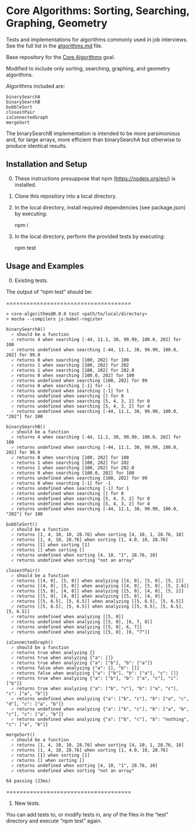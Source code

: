 # Core Algorithms: Sorting, Searching, Graphing, Geometry

Tests and implementations for algorithms commonly used in job interviews. See the full list in the [algorithms.md](algorithms.md) file.

Base repository for the [Core Algorithms](http://jsdev.learnersguild.org/goals/123) goal.

Modified to include only sorting, searching, graphing, and geometry algorithms.

Algorithms included are:

```
binarySearchA
binarySearchB
bubbleSort
closestPair
isConnectedGraph
mergeSort
```

The binarySearchB implementation is intended to be more parsimonious and, for large arrays, more efficient than binarySearchA but otherwise to produce identical results.

## Installation and Setup

0. These instructions presuppose that npm (https://nodejs.org/en/) is installed.

1. Clone this repository into a local directory.

2. In the local directory, install required dependencies (see package.json) by executing:

    npm i

3. In the local directory, perform the provided tests by executing:

    npm test

## Usage and Examples

0. Existing tests.

The output of “npm test” should be:

=====================================

```
> core-algorithms@0.0.0 test «path/to/local/directory»
> mocha --compilers js:babel-register

binarySearchA()
  ✓ should be a function
  ✓ returns 4 when searching [-44, 11.1, 30, 99.99, 100.0, 202] for 100
  ✓ returns undefined when searching [-44, 11.1, 30, 99.99, 100.0, 202] for 99.9
  ✓ returns 0 when searching [100, 202] for 100
  ✓ returns 1 when searching [100, 202] for 202
  ✓ returns 1 when searching [100, 202] for 202.0
  ✓ returns 0 when searching [100.0, 202] for 100
  ✓ returns undefined when searching [100, 202] for 99
  ✓ returns 0 when searching [-1] for -1
  ✓ returns undefined when searching [-1] for 1
  ✓ returns undefined when searching [] for 0
  ✓ returns undefined when searching [5, 4, 3, 2] for 0
  ✓ returns undefined when searching [5, 4, 3, 2] for 4
  ✓ returns undefined when searching [-44, 11.1, 30, 99.99, 100.0, "202"] for 100

binarySearchB()
  ✓ should be a function
  ✓ returns 4 when searching [-44, 11.1, 30, 99.99, 100.0, 202] for 100
  ✓ returns undefined when searching [-44, 11.1, 30, 99.99, 100.0, 202] for 99.9
  ✓ returns 0 when searching [100, 202] for 100
  ✓ returns 1 when searching [100, 202] for 202
  ✓ returns 1 when searching [100, 202] for 202.0
  ✓ returns 0 when searching [100.0, 202] for 100
  ✓ returns undefined when searching [100, 202] for 99
  ✓ returns 0 when searching [-1] for -1
  ✓ returns undefined when searching [-1] for 1
  ✓ returns undefined when searching [] for 0
  ✓ returns undefined when searching [5, 4, 3, 2] for 0
  ✓ returns undefined when searching [5, 4, 3, 2] for 4
  ✓ returns undefined when searching [-44, 11.1, 30, 99.99, 100.0, "202"] for 100

bubbleSort()
  ✓ should be a function
  ✓ returns [1, 4, 10, 10, 28.76] when sorting [4, 10, 1, 28.76, 10]
  ✓ returns [1, 4, 10, 28.76] when sorting [1, 4.0, 10, 28.76]
  ✓ returns [1] when sorting [1]
  ✓ returns [] when sorting []
  ✓ returns undefined when sorting [4, 10, "1", 28.76, 10]
  ✓ returns undefined when sorting "not an array"

closestPair()
  ✓ should be a function
  ✓ returns [[4, 0], [5, 0]] when analyzing [[4, 0], [5, 0], [5, 2]]
  ✓ returns [[4, 0], [5, 0]] when analyzing [[4, 0], [5, 0], [5, 2.6]]
  ✓ returns [[5, 0], [4, 0]] when analyzing [[5, 0], [4, 0], [5, 2]]
  ✓ returns [[5, 0], [4, 0]] when analyzing [[5, 0], [4, 0]]
  ✓ returns [[5, 6.5], [5, 6.5]] when analyzing [[5, 6.5], [5, 6.5]]
  ✓ returns [[5, 6.5], [5, 6.5]] when analyzing [[5, 6.5], [5, 6.5], [5, 6.5]]
  ✓ returns undefined when analyzing [[5, 0]]
  ✓ returns undefined when analyzing [[5, 0], [6, 7, 8]]
  ✓ returns undefined when analyzing [[5, 0], 6, 7]]
  ✓ returns undefined when analyzing [[5, 0], [6, "7"]]

isConnectedGraph()
  ✓ should be a function
  ✓ returns true when analyzing {}
  ✓ returns true when analyzing {"a": []}
  ✓ returns true when analyzing {"a": ["b"], "b": ["a"]}
  ✓ returns false when analyzing {"a": [], "b": []}
  ✓ returns false when analyzing {"a": ["b"], "b": ["a"], "c": []}
  ✓ returns true when analyzing {"a": ["b"], "b": ["a", "c"], "c": ["b"]}
  ✓ returns true when analyzing {"a": ["b", "c"], "b": ["a", "c"], "c": ["a", "b"]}
  ✓ returns undefined when analyzing {"a": ["b", "c"], "b": ["a", "c", "d"], "c": ["a", "b"]}
  ✓ returns undefined when analyzing {"a": ["b", "c"], "b": ["a", "b", "c"], "c": ["a", "b"]}
  ✓ returns undefined when analyzing {"a": ["b", "c"], "b": "nothing", "c": ["a", "b"]}

mergeSort()
  ✓ should be a function
  ✓ returns [1, 4, 10, 10, 28.76] when sorting [4, 10, 1, 28.76, 10]
  ✓ returns [1, 4, 10, 28.76] when sorting [1, 4.0, 10, 28.76]
  ✓ returns [1] when sorting [1]
  ✓ returns [] when sorting []
  ✓ returns undefined when sorting [4, 10, "1", 28.76, 10]
  ✓ returns undefined when sorting "not an array"

64 passing (23ms)
```

=====================================

1. New tests.

You can add tests to, or modify tests in, any of the files in the “test” directory and execute “npm test” again.
